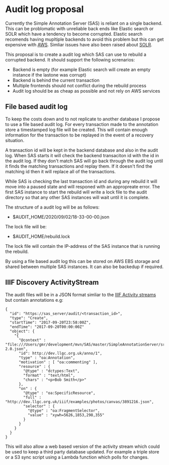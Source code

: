 # Audit log proposal

Currently the Simple Annotation Server (SAS) is reliant on a single backend. This can be problomatic with unreliable back ends like Elastic search or SOLR which  have a tendency to become corrupted. Elastic search recomends having mupltiple backends to avoid this problem but this can get expensive with [AWS](https://aws.amazon.com/opensearch-service/pricing/). Simliar issues have also been raised about [SOLR](https://github.com/glenrobson/SimpleAnnotationServer/issues/30). 

This proposal is to create a audit log which SAS can use to rebuild a corrupted backend. It should support the following screnarios:

 * Backend is empty (for example Elastic search will create an empty instance if the lastone was corrupt)
 * Backend is behind the current transaction
 * Multiple frontends should not conflict during the rebuild process
 * Audit log should be as cheap as possible and not rely on AWS services
 
## File based audit log

To keep the costs down and to not replicate to another database I propose to use a file based audit log. For every transaction made to the annotation store a timestamped log file will be created. This will contain enough information for the transaction to be replayed in the event of a recovery situation.

A transaction id will be kept in the backend database and also in the audit log. When SAS starts it will check the backend transaciton id with the id in the audit log. If they don't match SAS will go back through the audit log until it finds the matching transactions and replay them. If it doesn't find the matching id then it will replace all of the transactions. 

While SAS is checking the last transaction id and during any rebuild it will move into a paused state and will responed with an appropreate error. The first SAS instance to start the rebuild will write a lock file to the audit directory so that any other SAS instances will wait until it is complete. 

The structure of a audit log will be as follows:

 * $AUDIT_HOME/2020/09/02/18-33-00-00.json
 
The lock file will be:
 * $AUDIT_HOME/rebuild.lock

The lock file will contain the IP-address of the SAS instance that is running the rebuild. 

By using a file based audit log this can be stored on AWS EBS storage and shared between multiple SAS instances. It can also be backedup if required. 

## IIIF Discovery ActivityStream

The audit files will be in a JSON format simliar to the [IIIF Activity streams](https://iiif.io/api/discovery/1.0/) but contain annotations e.g:

```
{
  "id": "https://sas_server/audit/<transaction_id>",
  "type": "Create",
  "startTime": "2017-09-20T23:58:00Z",
  "endTime": "2017-09-20T00:00:00Z"
  "object": {
    "{
      "@context" : "file:///Users/gmr/development/mvn/SAS/master/SimpleAnnotationServer/src/main/webapp/contexts/iiif-2.0.json",
      "id": http://dev.llgc.org.uk/anno/1",
      "type" : "oa:Annotation",
      "motivation" : [ "oa:commenting" ],
      "resource" : {
        "@type" : "dctypes:Text",
        "format" : "text/html",
        "chars" : "<p>Bob Smith</p>"
      },
      "on" : {
        "@type" : "oa:SpecificResource",
        "full" : "http://dev.llgc.org.uk/iiif/examples/photos/canvas/3891216.json",
        "selector" : {
          "@type" : "oa:FragmentSelector",
          "value" : "xywh=5626,1853,298,355"
        }
      }
    }
  }
}
```

This will also allow a web based version of the activity stream which could be used to keep a third party database updated. For example a triple store or a S3 sync script using a Lambda function which polls for changes. 
